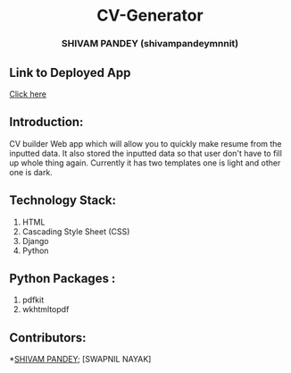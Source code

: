 <h1 align="center">CV-Generator</h1>
<h3 align="center">SHIVAM PANDEY (shivampandeymnnit)</h3>

 ## Link to Deployed App
 <a href="https://cv-generator-swapnilnyk10.herokuapp.com/">Click here</a>
 ## Introduction:
  CV builder Web app which will allow you to quickly make resume from the inputted data. It also stored the inputted data so that user don't have to fill up whole thing again.
  Currently it has two templates one is light and other one is dark.
  
 ## Technology Stack:
  1) HTML
  2) Cascading Style Sheet (CSS)
  3) Django
  4) Python
  
 ## Python Packages :
  1) pdfkit
  2) wkhtmltopdf
  
 ## Contributors:
 *[SHIVAM PANDEY](github.com/shivampandeymnnit);
 [SWAPNIL NAYAK]

